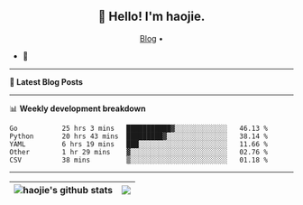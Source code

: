 <h2 align="center">👋 Hello! I'm haojie.</h2>
<p align="center">
  <a href="https://aoyouer.com">Blog</a> •
</p>


- 🔭 


-------

**📝 Latest Blog Posts**


-------

📊 **Weekly development breakdown**
<!--START_SECTION:waka-->

```text
Go           25 hrs 3 mins   ███████████▓░░░░░░░░░░░░░   46.13 %
Python       20 hrs 43 mins  █████████▓░░░░░░░░░░░░░░░   38.14 %
YAML         6 hrs 19 mins   ███░░░░░░░░░░░░░░░░░░░░░░   11.66 %
Other        1 hr 29 mins    ▓░░░░░░░░░░░░░░░░░░░░░░░░   02.76 %
CSV          38 mins         ▒░░░░░░░░░░░░░░░░░░░░░░░░   01.18 %
```

<!--END_SECTION:waka-->

-------



| <img align="center" src="https://github-readme-stats.vercel.app/api?username=haojie06&show_icons=true&theme=graywhite&show_icons=true&count_private=true&include_all_commits=true&hide_border=true" alt="haojie's github stats" /> | <img align="center" src="https://github-readme-stats.vercel.app/api/top-langs/?username=haojie06&layout=compact&theme=graywhite&hide_border=true&hide=css,html" /> |
| ------------- | ------------- |



